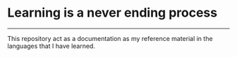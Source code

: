 <h1>Learning is a never ending process</h1>
<hr>
<p>This repository act as a documentation as my reference material in the languages that I have learned.</p>